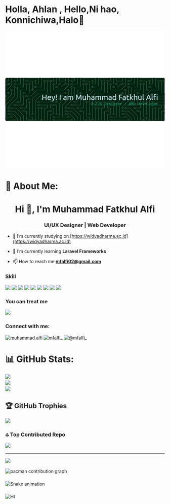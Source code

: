 
# Holla, Ahlan , Hello,Ni hao, Konnichiwa,Halo👋
 ![MFAlfi](img/alfi.png)
# 💫 About Me:
<h1 align="center">Hi 👋, I'm Muhammad Fatkhul Alfi</h1>
<h3 align="center">UI/UX Designer | Web Developer</h3>



- 🔭 I’m currently studying on [https://widyadharma.ac.id](https://widyadharma.ac.id)

- 🌱 I’m currently learning **Laravel Frameworks**

- 📫 How to reach me **mfalfi02@gmail.com**

### Skill

<img src="https://img.shields.io/badge/HTML5-E34F26?style=for-the-badge&logo=html5&logoColor=white" />
<img src="https://img.shields.io/badge/CSS3-1572B6?style=for-the-badge&logo=css3&logoColor=white" />
<img src="https://img.shields.io/badge/PHP-777BB4?style=for-the-badge&logo=php&logoColor=white" />
<img src="https://img.shields.io/badge/MySQL-005C84?style=for-the-badge&logo=mysql&logoColor=white" />
<img src="https://img.shields.io/badge/Laravel-FF2D20?style=for-the-badge&logo=laravel&logoColor=white" />
<img src="https://img.shields.io/badge/Canva-%2300C4CC.svg?&style=for-the-badge&logo=Canva&logoColor=white" />
<img src="https://img.shields.io/badge/Figma-F24E1E?style=for-the-badge&logo=figma&logoColor=white" />
<img src="https://img.shields.io/badge/Bootstrap-563D7C?style=for-the-badge&logo=bootstrap&logoColor=white" />
<img src="https://img.shields.io/badge/ChatGPT-74aa9c?style=for-the-badge&logo=openai&logoColor=white" />




### You can treat me
<img src="https://img.shields.io/badge/KFC-F40027?style=for-the-badge&logo=kfc&logoColor=white" />


<!-- ### Connect with me -->
<!-- ![https://instagram.com/mfalfi_](https://img.shields.io/badge/Instagram-E4405F?style=for-the-badge&logo=instagram&logoColor=white)
![https://linkedin.com/in/muhammad alfi](https://img.shields.io/badge/LinkedIn-0077B5?style=for-the-badge&logo=linkedin&logoColor=white)
![https://tiktok.com/@mfalfi_](https://img.shields.io/badge/TikTok-000000?style=for-the-badge&logo=tiktok&logoColor=white) -->
<h3 align="left">Connect with me:</h3>
<p align="left">
<a href="https://www.linkedin.com/in/muhammad-alfi-98a22a304/" target="blank"><img align="center" src="https://raw.githubusercontent.com/rahuldkjain/github-profile-readme-generator/master/src/images/icons/Social/linked-in-alt.svg" alt="muhammad alfi" height="30" width="40" /></a>
<a href="https://instagram.com/mfalfi_" target="blank"><img align="center" src="https://raw.githubusercontent.com/rahuldkjain/github-profile-readme-generator/master/src/images/icons/Social/instagram.svg" alt="mfalfi_" height="30" width="40" /></a>
<a href="https://www.tiktok.com/@mfalfi_" target="blank"><img align="center" src="https://upload.wikimedia.org/wikipedia/commons/thumb/a/a6/Tiktok_icon.svg/2048px-Tiktok_icon.svg.png" alt="@mfalfi_" height="30" width="40" /></a>
</p>

# 📊 GitHub Stats:
![](https://github-readme-stats.vercel.app/api?username=mfalfi02&theme=gruvbox&hide_border=false&include_all_commits=false&count_private=false)<br/>
![](https://nirzak-streak-stats.vercel.app/?user=mfalfi02&theme=gruvbox&hide_border=false)<br/>
![](https://github-readme-stats.vercel.app/api/top-langs/?username=mfalfi02&theme=gruvbox&hide_border=false&include_all_commits=false&count_private=false&layout=compact)

## 🏆 GitHub Trophies
![](https://github-profile-trophy.vercel.app/?username=mfalfi02&theme=radical&no-frame=false&no-bg=true&margin-w=4)

### 🔝 Top Contributed Repo
![](https://github-contributor-stats.vercel.app/api?username=mfalfi02&limit=5&theme=dark&combine_all_yearly_contributions=true)

---
[![](https://visitcount.itsvg.in/api?id=mfalfi02&icon=0&color=0)](https://visitcount.itsvg.in)



<!-- <h3 align="left">Connect with me:</h3>
<p align="left">
<a href="https://linkedin.com/in/muhammad alfi" target="blank"><img align="center" src="https://raw.githubusercontent.com/rahuldkjain/github-profile-readme-generator/master/src/images/icons/Social/linked-in-alt.svg" alt="muhammad alfi" height="30" width="40" /></a>
<a href="https://instagram.com/mfalfi_" target="blank"><img align="center" src="https://raw.githubusercontent.com/rahuldkjain/github-profile-readme-generator/master/src/images/icons/Social/instagram.svg" alt="mfalfi_" height="30" width="40" /></a>
</p> -->







<picture>
  <source media="(prefers-color-scheme: dark)" srcset="https://raw.githubusercontent.com/mfalfi02/mfalfi02/output/pacman-contribution-graph-dark.svg">
  <source media="(prefers-color-scheme: light)" srcset="https://raw.githubusercontent.com/mfalfi02/mfalfi02/output/pacman-contribution-graph.svg">
  <img alt="pacman contribution graph" src="https://raw.githubusercontent.com/mfalfi02/mfalfi02/output/pacman-contribution-graph.svg">
</picture>

###

<img src="https://raw.githubusercontent.com/mfalfi02/mfalfi02/output/snake.svg" alt="Snake animation" />

###

<!-- Proudly created with GPRM ( https://gprm.itsvg.in ) -->
![HI](https://media3.giphy.com/media/v1.Y2lkPTc5MGI3NjExZmkzNnkycjk5emZiZjAxYWc0M3ZhcWJqbXBjcXB6NHpmM2FsazdhcSZlcD12MV9pbnRlcm5hbF9naWZfYnlfaWQmY3Q9Zw/8vQSQ3cNXuDGo/giphy.gif)